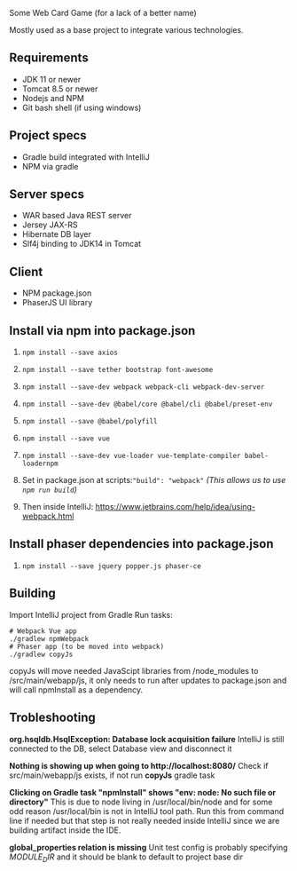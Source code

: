 Some Web Card Game (for a lack of a better name)

Mostly used as a base project to integrate various technologies.

Requirements
---
- JDK 11 or newer
- Tomcat 8.5 or newer
- Nodejs and NPM
- Git bash shell (if using windows)


Project specs
---
- Gradle build integrated with IntelliJ
- NPM via gradle


Server specs
---
- WAR based Java REST server
- Jersey JAX-RS
- Hibernate DB layer
- Slf4j binding to JDK14 in Tomcat


Client
---
- NPM package.json
- PhaserJS UI library


Install via npm into package.json
---
1. `npm install --save axios`
1. `npm install --save tether bootstrap font-awesome`
1. `npm install --save-dev webpack webpack-cli webpack-dev-server`
1. `npm install --save-dev @babel/core @babel/cli @babel/preset-env`
1. `npm install --save @babel/polyfill`
1. `npm install --save vue`
1. `npm install --save-dev vue-loader vue-template-compiler babel-loadernpm`

1. Set in package.json at scripts:`"build": "webpack"`
    _(This allows us to use `npm run build`)_

1. Then inside IntelliJ:  https://www.jetbrains.com/help/idea/using-webpack.html


Install phaser dependencies into package.json
---
1. `npm install --save jquery popper.js phaser-ce`


Building
---
Import IntelliJ project from Gradle
Run tasks:
    
    # Webpack Vue app
    ./gradlew npmWebpack
    # Phaser app (to be moved into webpack)
    ./gradlew copyJs
  
copyJs will move needed JavaScipt libraries from /node_modules to /src/main/webapp/js, 
it only needs to run after updates to package.json and will call npmInstall as
 a dependency.
 
 
Trobleshooting
---
**org.hsqldb.HsqlException: Database lock acquisition failure**
IntelliJ is still connected to the DB, select Database view and disconnect it 
  
**Nothing is showing up when going to http://localhost:8080/**
Check if src/main/webapp/js exists, if not run **copyJs** gradle task
 
**Clicking on Gradle task "npmInstall" shows "env: node: No such file or directory"**
This is due to node living in /usr/local/bin/node and for some odd reason /usr/local/bin is not
in IntelliJ tool path.  Run this from command line if needed but that step is not really
needed inside IntelliJ since we are building artifact inside the IDE.

**global_properties relation is missing**
Unit test config is probably specifying $MODULE_DIR$ and it should be blank to default to project base dir